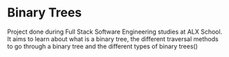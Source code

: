 # Binary Trees
Project done during Full Stack Software Engineering studies at ALX School. It aims to learn about what is a binary tree, the different traversal methods to go through a binary tree and the different types of binary trees()

